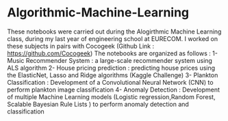 # Algorithmic-Machine-Learning

These notebooks were carried out during the Alogirthmic Machine Learning class, during my last year of engineering school at EURECOM.
I worked on these subjects in pairs with Cocogeek (Github Link : https://github.com/Cocogeek)
The notebooks are organized as follows :
  1- Music Recommender System : a large-scale recommender system using ALS algorithm
  2- House pricing prediction : predicting house prices using the ElasticNet, Lasso and Ridge algorithms (Kaggle      Challenge)
  3- Plankton Classification : Development of a Convolutional Neural Network (CNN) to perform plankton image classification
  4- Anomaly Detection : Development of multiple Machine Learning models (Logistic regression,Random Forest, Scalable Bayesian Rule Lists ) to perform anomaly detection and classification
